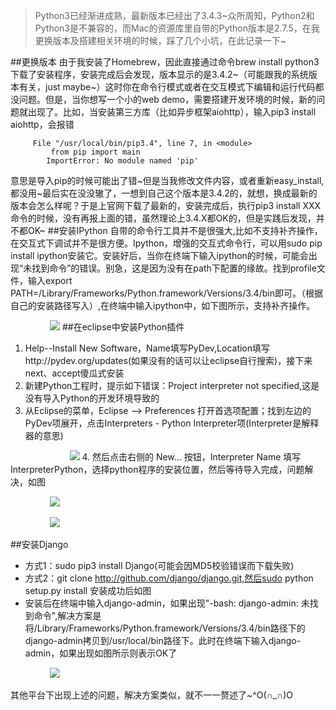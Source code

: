 >Python3已经渐进成熟，最新版本已经出了3.4.3~众所周知，Python2和Python3是不兼容的，而Mac的资源库里自带的Python版本是2.7.5，在我更换版本及搭建相关环境的时候，踩了几个小坑，在此记录一下~

##更换版本
由于我安装了Homebrew，因此直接通过命令brew install python3下载了安装程序，安装完成后会发现，版本显示的是3.4.2~（可能跟我的系统版本有关，just maybe~）这时你在命令行模式或者在交互模式下编辑和运行代码都没问题。但是，当你想写一个小的web demo，需要搭建开发环境的时候，新的问题就出现了。比如，当安装第三方库（比如异步框架aiohttp），输入pip3 install aiohttp，会报错
      
         File "/usr/local/bin/pip3.4", line 7, in <module>
             from pip import main
            ImportError: No module named 'pip'
 意思是导入pip的时候可能出了错~但是当我修改文件内容，或者重新easy_install,都没用~最后实在没没辙了，一想到自己这个版本是3.4.2的，就想，换成最新的版本会怎么样呢？于是上官网下载了最新的，安装完成后，执行pip3 install XXX 命令的时候，没有再报上面的错，虽然理论上3.4.X都OK的，但是实践后发现，并不都OK~
##安装IPython
自带的命令行工具并不是很强大,比如不支持补齐操作，在交互式下调试并不是很方便。Ipython，增强的交互式命令行，可以用sudo pip install ipython安装它。安装好后，当你在终端下输入ipython的时候，可能会出现“未找到命令”的错误。别急，这是因为没有在path下配置的缘故。找到profile文件，输入export PATH=/Library/Frameworks/Python.framework/Versions/3.4/bin即可。（根据自己的安装路径写入）,在终端中输入ipython中，如下图所示，支持补齐操作。

&nbsp;&nbsp;&nbsp;&nbsp;&nbsp;&nbsp;&nbsp;&nbsp;&nbsp;&nbsp;&nbsp;&nbsp;&nbsp;&nbsp;&nbsp;&nbsp;![](http://7xi5yl.com1.z0.glb.clouddn.com/ipython.png)
##在eclipse中安装Python插件
1. Help--Install New Software，Name填写PyDev,Location填写http://pydev.org/updates(如果没有的话可以让eclipse自行搜索)，接下来next、accept傻瓜式安装
2. 新建Python工程时，提示如下错误：Project interpreter not specified,这是没有导入Python的开发环境导致的
3. 从Eclipse的菜单，Eclipse --> Preferences 打开首选项配置；找到左边的PyDev项展开，点击Interpreters - Python Interpreter项(Interpreter是解释器的意思)
 
 &nbsp;&nbsp;&nbsp;&nbsp;&nbsp;&nbsp;&nbsp;&nbsp;&nbsp;&nbsp;&nbsp;&nbsp;&nbsp;&nbsp;&nbsp;&nbsp;&nbsp;&nbsp;&nbsp;&nbsp;&nbsp;&nbsp;&nbsp;&nbsp;![](http://7xi5yl.com1.z0.glb.clouddn.com/python1.png)
4. 然后点击右侧的 New... 按钮，Interpreter Name 填写InterpreterPython，选择python程序的安装位置，然后等待导入完成，问题解决，如图

&nbsp;&nbsp;&nbsp;&nbsp;&nbsp;&nbsp;&nbsp;&nbsp;&nbsp;&nbsp;&nbsp;&nbsp;&nbsp;&nbsp;&nbsp;&nbsp;![](http://7xi5yl.com1.z0.glb.clouddn.com/python2.png)

&nbsp;&nbsp;&nbsp;&nbsp;&nbsp;&nbsp;&nbsp;&nbsp;&nbsp;&nbsp;&nbsp;&nbsp;&nbsp;&nbsp;&nbsp;&nbsp;![](http://7xi5yl.com1.z0.glb.clouddn.com/python3.png)


##安装Django
*  方式1：sudo pip3 install Django(可能会因MD5校验错误而下载失败)
*  方式2：git clone http://github.com/django/django.git,然后sudo python setup.py install 安装成功后如图
* 安装后在终端中输入django-admin，如果出现"-bash: django-admin: 未找到命令",解决方案是将/Library/Frameworks/Python.framework/Versions/3.4/bin路径下的django-admin拷贝到/usr/local/bin路径下。此时在终端下输入django-admin，如果出现如图所示则表示OK了

&nbsp;&nbsp;&nbsp;&nbsp;&nbsp;&nbsp;&nbsp;&nbsp;&nbsp;&nbsp;&nbsp;&nbsp;&nbsp;&nbsp;&nbsp;&nbsp;![](http://7xi5yl.com1.z0.glb.clouddn.com/django2.png)


其他平台下出现上述的问题，解决方案类似，就不一一赘述了~^O(∩_∩)O